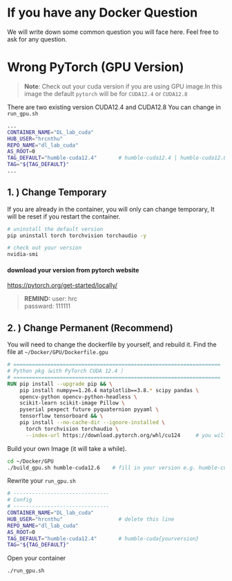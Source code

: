 # If you have any Docker Question
We will write down some common question you will face here. Feel free to ask for any question.

# Wrong PyTorch (GPU Version)

> **Note**: Check out your cuda version if you are using GPU image.In this image the default `pytorch` will be for `CUDA12.4` or `CUDA12.8`

There are two existing version CUDA12.4 and CUDA12.8
You can change in `run_gpu.sh` 
```bash
...
CONTAINER_NAME="DL_lab_cuda"
HUB_USER="hrcnthu"
REPO_NAME="dl_lab_cuda"
AS_ROOT=0
TAG_DEFAULT="humble-cuda12.4"       # humble-cuda12.4 | humble-cuda12.8 
TAG="${TAG_DEFAULT}"
...
```

## 1. ) Change Temporary
If you are already in the container, you will only can change temporary,
It will be reset if you restart the container.

```bash
# uninstall the default version
pip uninstall torch torchvision torchaudio -y

# check out your version 
nvidia-smi
```
#### download your version from pytorch website
https://pytorch.org/get-started/locally/

> **REMIND:** user: hrc  
passward: 111111

## 2. ) Change Permanent (Recommend)
You will need to change the dockerfile by yourself, and rebuild it.
Find the file at `~/Docker/GPU/Dockerfile.gpu`
```Dockerfile
# ===================================================================
# Python pkg（with PyTorch CUDA 12.4 ）
# ===================================================================
RUN pip install --upgrade pip && \
    pip install numpy==1.26.4 matplotlib==3.8.* scipy pandas \
    opencv-python opencv-python-headless \
    scikit-learn scikit-image Pillow \
    pyserial pexpect future pyquaternion pyyaml \
    tensorflow tensorboard && \
    pip install --no-cache-dir --ignore-installed \
      torch torchvision torchaudio \
      --index-url https://download.pytorch.org/whl/cu124     # you will only need to change this line
```
Build your own Image (it will take a while).
```bash
cd ~/Docker/GPU
./build_gpu.sh humble-cuda12.6    # fill in your version e.g. humble-cuda12.6
```
Rewrite your `run_gpu.sh` 
```bash
# -------------------------------
# Config
# -------------------------------
CONTAINER_NAME="DL_lab_cuda"
HUB_USER="hrcnthu"                  # delete this line
REPO_NAME="dl_lab_cuda"
AS_ROOT=0
TAG_DEFAULT="humble-cuda12.4"       # humble-cuda{yourversion} 
TAG="${TAG_DEFAULT}"
```
Open your container
```bash
./run_gpu.sh
```


